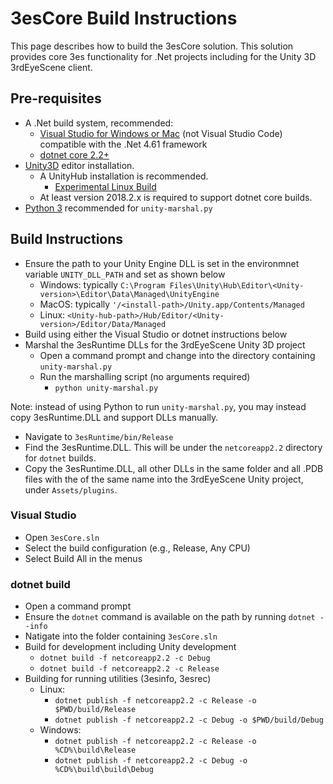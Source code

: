 # 3esCore Build Instructions

This page describes how to build the 3esCore solution. This solution provides core 3es functionality for .Net projects including for the Unity 3D 3rdEyeScene client.

## Pre-requisites

- A .Net build system, recommended:
  - [Visual Studio for Windows or Mac](https://visualstudio.microsoft.com/) (not Visual Studio Code) compatible with the .Net 4.61 framework
  - [dotnet core 2.2+](https://dotnet.microsoft.com/download)
- [Unity3D](https://unity3d.com/) editor installation.
  - A UnityHub installation is recommended.
    - [Experimental Linux Build](https://forum.unity.com/threads/unity-hub-v-1-3-2-is-now-available.594139/)
  - At least version 2018.2.x is required to support dotnet core builds.
- [Python 3](https://www.python.org/) recommended for `unity-marshal.py`

## Build Instructions

- Ensure the path to your Unity Engine DLL is set in the environmnet variable `UNITY_DLL_PATH` and set as shown below
  - Windows: typically `C:\Program Files\Unity\Hub\Editor\<Unity-version>\Editor\Data\Managed\UnityEngine`
  - MacOS: typically `'/<install-path>/Unity.app/Contents/Managed`
  - Linux: `<Unity-hub-path>/Hub/Editor/<Unity-version>/Editor/Data/Managed`
- Build using either the Visual Studio or dotnet instructions below
- Marshal the 3esRuntime DLLs for the 3rdEyeScene Unity 3D project
  - Open a command prompt and change into the directory containing `unity-marshal.py`
  - Run the marshalling script (no arguments required)
    - `python unity-marshal.py`


Note: instead of using Python to run `unity-marshal.py`, you may instead copy 3esRuntime.DLL and support DLLs manually.

- Navigate to `3esRuntime/bin/Release`
- Find the 3esRuntime.DLL. This will be under the `netcoreapp2.2` directory for `dotnet` builds.
- Copy the 3esRuntime.DLL, all other DLLs in the same folder and all .PDB files with the of the same name into the 3rdEyeScene Unity project, under `Assets/plugins`.

### Visual Studio

- Open `3esCore.sln`
- Select the build configuration (e.g., Release, Any CPU)
- Select Build All in the menus

### dotnet build

- Open a command prompt
- Ensure the `dotnet` command is available on the path by running `dotnet --info`
- Natigate into the folder containing `3esCore.sln`
- Build for development including Unity development
  - `dotnet build -f netcoreapp2.2 -c Debug`
  - `dotnet build -f netcoreapp2.2 -c Release`
- Building for running utilities (3esinfo, 3esrec)
  - Linux:
    - `dotnet publish -f netcoreapp2.2 -c Release -o $PWD/build/Release`
    - `dotnet publish -f netcoreapp2.2 -c Debug -o $PWD/build/Debug`
  - Windows:
    - `dotnet publish -f netcoreapp2.2 -c Release -o %CD%\build\Release`
    - `dotnet publish -f netcoreapp2.2 -c Debug -o %CD%\build\build\Debug`
